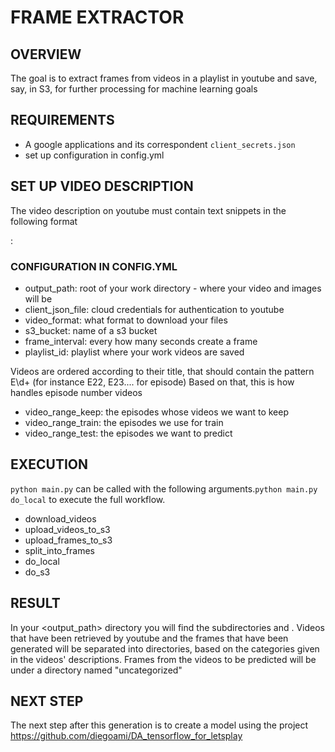 # FRAME EXTRACTOR

## OVERVIEW

The goal is to extract frames from videos in a playlist in youtube and save, say, in S3, for further processing for machine learning goals

## REQUIREMENTS

* A google applications and its correspondent `client_secrets.json`
* set up configuration in config.yml

## SET UP VIDEO DESCRIPTION

The video description on youtube must contain text snippets in the following format

<start-time>:<end-time> <Category>

### CONFIGURATION IN CONFIG.YML 
* output_path: root of your work directory - where your video and images will be
* client_json_file: cloud credentials for authentication to youtube 
* video_format: what format to download your files
* s3_bucket: name of a s3 bucket
* frame_interval: every how many seconds create a frame
* playlist_id: playlist where your work videos are saved

Videos are ordered according to their title, that should contain the pattern E\d+ (for instance E22, E23.... for episode)
Based on that, this is how handles episode number videos

* video_range_keep: the episodes whose videos we want to keep
* video_range_train: the episodes we use for train
* video_range_test: the episodes we want to predict


## EXECUTION

`python main.py` can be called with the following arguments.`python main.py do_local` to execute the full workflow. 

* download_videos
* upload_videos_to_s3
* upload_frames_to_s3
* split_into_frames
* do_local
* do_s3

## RESULT

In your <output_path> directory you will find the subdirectories <frames> and <videos>. Videos that have been retrieved by youtube and the frames that have been generated will be separated into directories, based on the categories given in the videos' descriptions.
Frames from the videos to be predicted will be under a directory named "uncategorized"

## NEXT STEP

The next step after this generation is to create a model using the project https://github.com/diegoami/DA_tensorflow_for_letsplay
